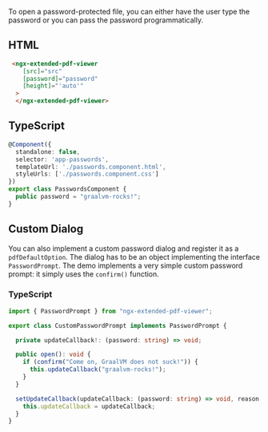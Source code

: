 To open a password-protected file, you can either have the user type the password or you can pass the password programmatically.

## HTML

```html
 <ngx-extended-pdf-viewer
    [src]="src"
    [password]="password"    
    [height]="'auto'"
  >
  </ngx-extended-pdf-viewer>
```

## TypeScript

```typescript
@Component({
  standalone: false, 
  selector: 'app-passwords',
  templateUrl: './passwords.component.html',
  styleUrls: ['./passwords.component.css']
})
export class PasswordsComponent { 
  public password = "graalvm-rocks!";
}
```

## Custom Dialog

You can also implement a custom password dialog and register it as a `pdfDefaultOption`. The dialog has to be an object implementing the interface `PasswordPrompt`. The demo implements a very simple custom password prompt: it simply uses the `confirm()` function.

### TypeScript

```typescript
import { PasswordPrompt } from "ngx-extended-pdf-viewer";

export class CustomPasswordPrompt implements PasswordPrompt {

  private updateCallback!: (password: string) => void;

  public open(): void {
    if (confirm("Come on, GraalVM does not suck!")) {
      this.updateCallback("graalvm-rocks!");
    }
  }

  setUpdateCallback(updateCallback: (password: string) => void, reason: 1 | 2) {
    this.updateCallback = updateCallback;
  }
}
```
